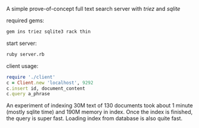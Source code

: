 A simple prove-of-concept full text search server with *triez* and *sqlite*

required gems:

``` ruby
gem ins triez sqlite3 rack thin
```

start server:

``` bash
ruby server.rb
```

client usage:

```ruby
require './client'
c = Client.new 'localhost', 9292
c.insert id, document_content
c.query a_phrase
```

An experiment of indexing 30M text of 130 documents took about 1 minute (mostly sqlite time) and 190M memory in index. Once the index is finished, the query is super fast. Loading index from database is also quite fast.
